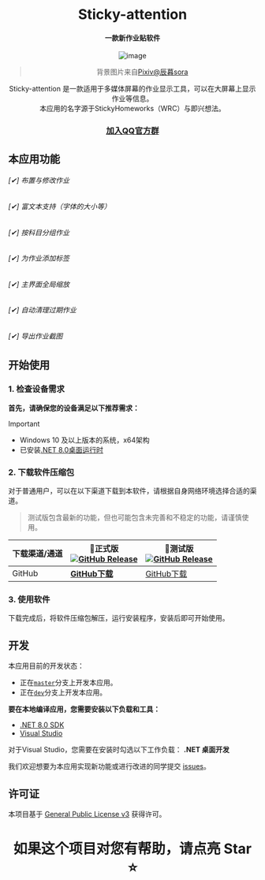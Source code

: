 <div align="center">

# Sticky-attention
#### 一款新作业贴软件

![image](https://github.com/HelloWRC/StickyHomeworks/assets/55006226/d6dc1553-d3ff-4905-907c-aba79089fc9a)

> 背景图片来自[Pixiv@辰暮sora](https://www.pixiv.net/artworks/110847880)

Sticky-attention 是一款适用于多媒体屏幕的作业显示工具，可以在大屏幕上显示作业等信息。<br/>
本应用的名字源于StickyHomeworks（WRC）与即兴想法。<br/>
### **[加入QQ官方群](https://qm.qq.com/q/neHPnfBSJq)**


</div>


## 本应用功能
  
######  [✔] 布置与修改作业
######  [✔] 富文本支持（字体的大小等）
######  [✔] 按科目分组作业
######  [✔] 为作业添加标签
######  [✔] 主界面全局缩放
######  [✔] 自动清理过期作业
######  [✔] 导出作业截图


## 开始使用

### 1. 检查设备需求

**首先，请确保您的设备满足以下推荐需求：**
> [!important]
> - Windows 10 及以上版本的系统，x64架构
> - 已安装[.NET 8.0桌面运行时](https://dotnet.microsoft.com/zh-cn/download/dotnet/thank-you/runtime-desktop-8.0.1-windows-x64-installer)

### 2. 下载软件压缩包

对于普通用户，可以在以下渠道下载到本软件，请根据自身网络环境选择合适的渠道。

> 测试版包含最新的功能，但也可能包含未完善和不稳定的功能，请谨慎使用。

| 下载渠道/通道 | **🚀正式版** <br/>[![GitHub Release](https://img.shields.io/github/v/release/jizilin6732/Sticky-attention?style=flat-square&logo=GitHub&color=%233fb950)](https://github.com/jizilin6732/Sticky-attention/releases/latest)  | 🚧测试版<br/>[![GitHub Release](https://img.shields.io/github/v/release/jizilin6732/Sticky-attention?include_prereleases&style=flat-square&logo=GitHub&label=dev)](https://github.com/jizilin6732/Sticky-attention/releases/) |
| -- | -- | -- |
| GitHub | [**GitHub下载**](https://github.com/HelloWRC/StickyHomeworks/releases/latest) | [GitHub下载](https://github.com/HelloWRC/StickyHomeworks/releases) |

<!-- > GitHub Releases 还没有同步历史版本。要下载历史版本，请前往[AppCenter](https://install.appcenter.ms/users/hellowrc/apps/classisland/distribution_groups/public/releases/latest)。 -->

### 3. 使用软件

下载完成后，将软件压缩包解压，运行安装程序，安装后即可开始使用。

## 开发

本应用目前的开发状态：

- 正在[`master`](https://github.com/jizilin6732/Sticky-attention/tree/master)分支上开发本应用。
- 正在[`dev`](https://github.com/jizilin6732/Sticky-attention/tree/dev)分支上开发本应用。


**要在本地编译应用，您需要安装以下负载和工具：**
- [.NET 8.0 SDK](https://dotnet.microsoft.com/zh-cn/download/dotnet/8.0)
- [Visual Studio](https://visualstudio.microsoft.com/)

对于Visual Studio，您需要在安装时勾选以下工作负载：
**.NET 桌面开发**

我们欢迎想要为本应用实现新功能或进行改进的同学提交 [issues](https://github.com/jizilin6732/Sticky-attention/issues)。

## 许可证

本项目基于 [General Public License v3](LICENSE.txt) 获得许可。

<div align="center">
  
# 如果这个项目对您有帮助，请点亮 Star ⭐

</div>
